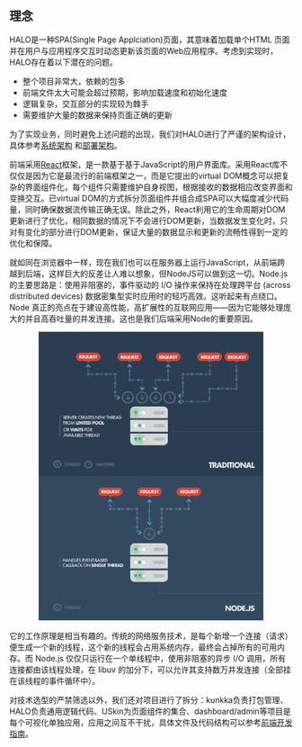 ## 理念

HALO是一种SPA(Single Page Applciation)页面，其意味着加载单个HTML 页面并在用户与应用程序交互时动态更新该页面的Web应用程序。考虑到实现时，HALO存在着以下潜在的问题。

* 整个项目非常大，依赖的包多
* 前端文件太大可能会超过预期，影响加载速度和初始化速度
* 逻辑复杂，交互部分的实现较为棘手
* 需要维护大量的数据来保持页面正确的更新

为了实现业务，同时避免上述问题的出现，我们对HALO进行了严谨的架构设计，具体参考[系统架构](/framework/system-framework.html) 和[部署架构](/framework/deploy-framework.html)。

前端采用[React](https://facebook.github.io/react/)框架，是一款基于基于JavaScript的用户界面库。采用React库不仅仅是因为它是最流行的前端框架之一，而是它提出的virtual DOM概念可以把复杂的界面组件化，每个组件只需要维护自身视图，根据接收的数据相应改变界面和变换交互。已virtual DOM的方式拆分页面组件并组合成SPA可以大幅度减少代码量，同时确保数据流传输正确无误。除此之外，React利用它的生命周期对DOM更新进行了优化，相同数据的情况下不会进行DOM更新，当数据发生变化时，只对有变化的部分进行DOM更新，保证大量的数据显示和更新的流畅性得到一定的优化和保障。

就如同在浏览器中一样，现在我们也可以在服务器上运行JavaScript，从前端跨越到后端，这样巨大的反差让人难以想象，但NodeJS可以做到这一切。Node.js 的主要思路是：使用非阻塞的，事件驱动的 I/O 操作来保持在处理跨平台 (across distributed devices) 数据密集型实时应用时的轻巧高效。这听起来有点绕口。Node 真正的亮点在于建设高性能，高扩展性的互联网应用——因为它能够处理庞大的并且高吞吐量的并发连接。这也是我们后端采用Node的重要原因。

<!-- ![idea](/img/framework/nodejs_flow.png) -->
<p style="text-align: center">
  <img src="/img/framework/nodejs_flow.png" style="width: 400px; max-width: 100%">
</p>

它的工作原理是相当有趣的。传统的网络服务技术，是每个新增一个连接（请求）便生成一个新的线程，这个新的线程会占用系统内存，最终会占掉所有的可用内存。而 Node.js 仅仅只运行在一个单线程中，使用非阻塞的异步 I/O 调用，所有连接都由该线程处理，在 libuv 的加分下，可以允许其支持数万并发连接（全部挂在该线程的事件循环中）。

对技术选型的严禁筛选以外，我们还对项目进行了拆分：kunkka负责打包管理、HALO负责通用逻辑代码、USkin为页面组件的集合、dashboard/admin等项目是每个可视化单独应用，应用之间互不干扰，具体文件及代码结构可以参考[前端开发指南](/framework/system-framework.html)。